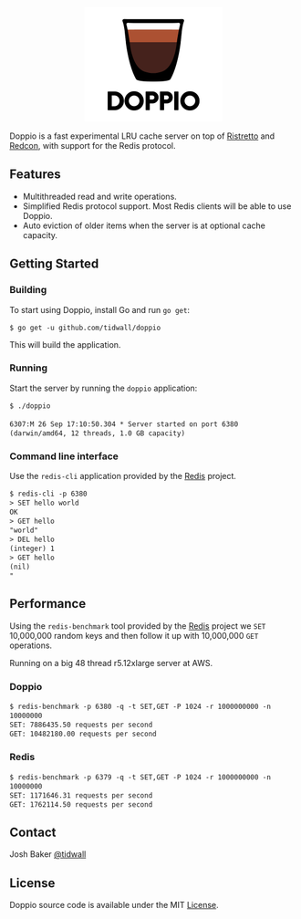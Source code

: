 <p align="center">
<img 
    src="logo.png" 
    width="242" height="200" border="0" alt="Doppio">
</p>

Doppio is a fast experimental LRU cache server on top of [Ristretto](https://github.com/dgraph-io/ristretto) and [Redcon](https://github.com/tidwall/redcon), with support for the Redis protocol.

## Features

- Multithreaded read and write operations.
- Simplified Redis protocol support. Most Redis clients will be able to use Doppio.
- Auto eviction of older items when the server is at optional cache capacity.

## Getting Started

### Building

To start using Doppio, install Go and run `go get`:

```
$ go get -u github.com/tidwall/doppio
```

This will build the application.


### Running

Start the server by running the `doppio` application:

```
$ ./doppio

6307:M 26 Sep 17:10:50.304 * Server started on port 6380 (darwin/amd64, 12 threads, 1.0 GB capacity)
```

### Command line interface

Use the `redis-cli` application provided by the [Redis](https://github.com/antirez/redis) project.

```
$ redis-cli -p 6380
> SET hello world
OK
> GET hello
"world"
> DEL hello
(integer) 1
> GET hello
(nil)
"
```

## Performance

Using the `redis-benchmark` tool provided by the [Redis](https://github.com/antirez/redis) project we `SET` 10,000,000 random keys and then follow it up with 10,000,000 `GET` operations.

Running on a big 48 thread r5.12xlarge server at AWS.

### Doppio

```
$ redis-benchmark -p 6380 -q -t SET,GET -P 1024 -r 1000000000 -n 10000000
SET: 7886435.50 requests per second
GET: 10482180.00 requests per second
```

### Redis

```
$ redis-benchmark -p 6379 -q -t SET,GET -P 1024 -r 1000000000 -n 10000000
SET: 1171646.31 requests per second
GET: 1762114.50 requests per second
```

## Contact

Josh Baker [@tidwall](http://twitter.com/tidwall)

## License
Doppio source code is available under the MIT [License](/LICENSE).
